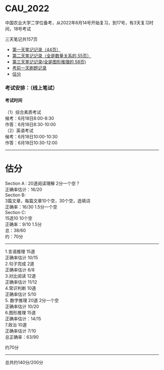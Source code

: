# CAU_2022
中国农业大学二学位备考，从2022年6月14号开始复习，到17号，有3天复习时间，18号考试<br>

三天笔记共157页

* [第一天笔记记录（44页）](https://github.com/MINNINS/CAU_2022/blob/main/Day_01/Day_1%E4%B8%AD%E5%86%9C.md) 
* [第二天笔记记录（全是数量关系的,55页）](https://github.com/MINNINS/CAU_2022/blob/main/Day_2/Day_2%E4%B8%AD%E5%86%9C.md)
* [第三天笔记记录(全是图形推理的,58页)](https://github.com/MINNINS/CAU_2022/blob/main/Day_03/Day_03%E4%B8%AD%E5%86%9C.md)
* [考前一天刷题记录](https://github.com/MINNINS/CAU_2022/blob/main/%E8%80%83%E5%89%8D%E4%B8%80%E5%A4%A9%E5%88%B7%E9%A2%98/%E5%88%B7%E9%A2%98%E8%AE%B0%E5%BD%95.md)
* [估分](#gufen)





### 考试安排：（线上笔试）
#### 考试时间<br>
（1）综合素质考试<br>
候考：6月18日8:00-8:30<br>
作答：6月18日8:30-10:00<br>
（2）英语考试<br>
候考：6月18日10:00-10:30<br>
作答：6月18日10:30-12:00<br>


-----

# <span id="gufen">估分<spand>

 Section A : 20道阅读理解  2分一个空？ <br>
正确率估计：16/20<br>
Section B: <br>
3篇文章，每篇文章10个空，30个空，选填词<br>
正确率：16/30  1.5分一个空<br>
Section C: <br>
15选10  10个空<br>
正确率：9/10   1.5分<br>
总：38/60<br>
约：70分<br>

--------------------------------------------------

1.言语推理  15道<br>
正确率估计 10/15<br>
2.句子完成  2道<br>
正确率估计  6/8<br>
3.对比阅读  12道<br>
正确率估计 11/12<br>
4.常识判断  10道<br>
正确率估计 5/10<br>
5. 数字推理  20道  2分一个空<br>
正确率估计 10/20<br>
6.图形推理  15道<br>
正确率估计：14/15<br>
7.政治  10道<br>
正确率估计 7/10<br>
总正确率：63/90<br>

约70分<br>

----------------------------------------------------
  
总共约140分/200分<br>
